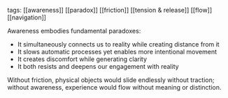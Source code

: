 tags: [[awareness]] [[paradox]] [[friction]] [[tension & release]] [[flow]] [[navigation]] 

Awareness embodies fundamental paradoxes:

- It simultaneously connects us to reality while creating distance from it
- It slows automatic processes yet enables more intentional movement
- It creates discomfort while generating clarity
- It both resists and deepens our engagement with reality

Without friction, physical objects would slide endlessly without traction; without awareness, experience would flow without meaning or distinction.